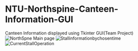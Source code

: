 # NTU-Northspine-Canteen-Information-GUI
Canteen Information displayed using Tkinter GUI(Team Project)
![NorthSpne Main page](https://user-images.githubusercontent.com/29830837/128146332-abe01f6e-e598-4b83-9fad-63f2ce919b00.jpg)
![Stallinformationbychosentime](https://user-images.githubusercontent.com/29830837/128146352-f3b8ad36-f5e5-408a-b8fa-8f9907627daa.jpg)
![CurrentStallOperation](https://user-images.githubusercontent.com/29830837/128146356-a4887b96-3a41-4d42-a1fa-30a3e06edda2.jpg)
